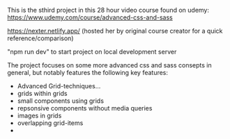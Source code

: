 This is the sthird project in this 28 hour video course found on udemy: https://www.udemy.com/course/advanced-css-and-sass

https://nexter.netlify.app/ (hosted her by original course creator for a quick reference/comparison)

"npm run dev" to start project on local development server

The project focuses on some more advanced css and sass consepts in general, but notably features the following key features:

- Advanced Grid-techniques...
- grids within grids
- small components using grids
- repsonsive components without media queries
- images in grids
- overlapping grid-items
-
